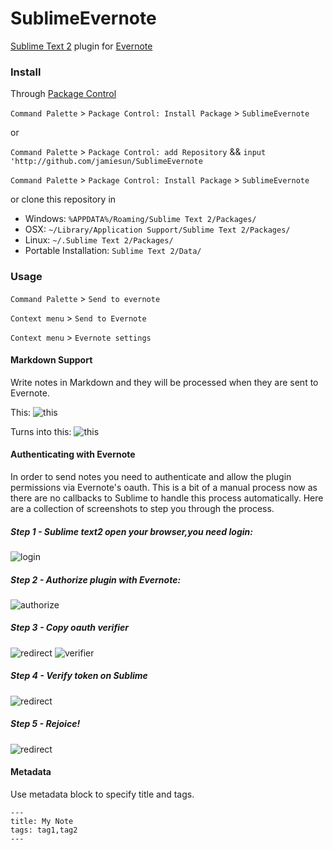 SublimeEvernote
===============

[Sublime Text 2](http://www.sublimetext.com/2) plugin for [Evernote](http://www.evernote.com) 


### Install

Through [Package Control](http://wbond.net/sublime_packages/package_control)

`Command Palette` > `Package Control: Install Package` > `SublimeEvernote`

or

`Command Palette` > `Package Control: add Repository` && `input 'http://github.com/jamiesun/SublimeEvernote`

`Command Palette` > `Package Control: Install Package` > `SublimeEvernote`

or clone this repository in

* Windows: `%APPDATA%/Roaming/Sublime Text 2/Packages/`
* OSX: `~/Library/Application Support/Sublime Text 2/Packages/`
* Linux: `~/.Sublime Text 2/Packages/`
* Portable Installation: `Sublime Text 2/Data/`

### Usage

`Command Palette` > `Send to evernote`

`Context menu` > `Send to Evernote`

`Context menu` > `Evernote settings`

#### Markdown Support ####

Write notes in Markdown and they will be processed when they are sent to Evernote.

This:
![this](https://dl.dropbox.com/u/643062/SublimeEvernoteScreenshots/Markdown.png)

Turns into this:
![this](https://dl.dropbox.com/u/643062/SublimeEvernoteScreenshots/Evernote.png)

#### Authenticating with Evernote ####

In order to send notes you need to authenticate and allow the plugin permissions via Evernote's oauth. 
This is a bit of a manual process now as there are no callbacks to Sublime to handle this process automatically.
Here are a collection of screenshots to step you through the process.

##### Step 1 - Sublime text2 open your browser,you need login:
![login](https://raw.githubusercontent.com/jamiesun/SublimeEvernote/master/snapshot/login.png)

##### Step 2 - Authorize plugin with Evernote:
![authorize](https://raw.github.com/dencold/static/master/images/sublimeevernote/2_authorize.png)

##### Step 3 - Copy oauth verifier
![redirect](https://raw.github.com/dencold/static/master/images/sublimeevernote/3_redirect.png)
![verifier](https://raw.github.com/dencold/static/master/images/sublimeevernote/4_oauth_verifier.png)

##### Step 4 - Verify token on Sublime
![redirect](https://raw.github.com/dencold/static/master/images/sublimeevernote/5_verify_sublime.png)

##### Step 5 - Rejoice!
![redirect](https://raw.github.com/dencold/static/master/images/sublimeevernote/6_rejoice.png)

#### Metadata ####

Use metadata block to specify title and tags.

    ---
    title: My Note
    tags: tag1,tag2
    ---
